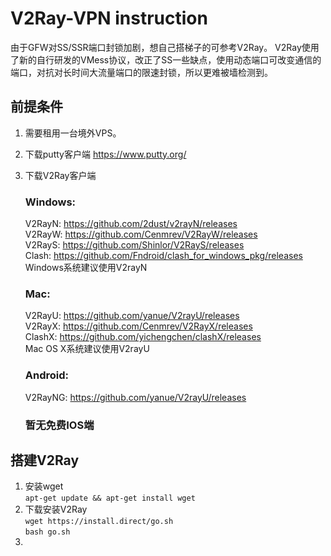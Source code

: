 # V2Ray-VPN instruction
由于GFW对SS/SSR端口封锁加剧，想自己搭梯子的可参考V2Ray。  V2Ray使用了新的自行研发的VMess协议，改正了SS一些缺点，使用动态端口可改变通信的端口，对抗对长时间大流量端口的限速封锁，所以更难被墙检测到。

## 前提条件

1. 需要租用一台境外VPS。

2. 下载putty客户端 https://www.putty.org/

3. 下载V2Ray客户端
    ### Windows: 
    V2RayN: https://github.com/2dust/v2rayN/releases  
    V2RayW: https://github.com/Cenmrev/V2RayW/releases  
    V2RayS: https://github.com/Shinlor/V2RayS/releases  
    Clash: https://github.com/Fndroid/clash_for_windows_pkg/releases  
    Windows系统建议使用V2rayN
    ### Mac:
    V2RayU: https://github.com/yanue/V2rayU/releases  
    V2RayX: https://github.com/Cenmrev/V2RayX/releases  
    ClashX: https://github.com/yichengchen/clashX/releases  
    Mac OS X系统建议使用V2rayU
    ### Android:
    V2RayNG: https://github.com/yanue/V2rayU/releases  
    ### 暂无免费IOS端
    
## 搭建V2Ray

1. 安装wget  
   `apt-get update && apt-get install wget`  
2. 下载安装V2Ray  
   `wget https://install.direct/go.sh`  
   `bash go.sh`  
3. 

